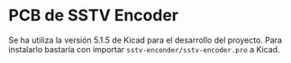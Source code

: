 # PCB de SSTV Encoder

Se ha utiliza la versión 5.1.5 de Kicad para el desarrollo del proyecto. Para instalarlo bastaría con importar `sstv-enconder/sstv-encoder.pro` a Kicad.

